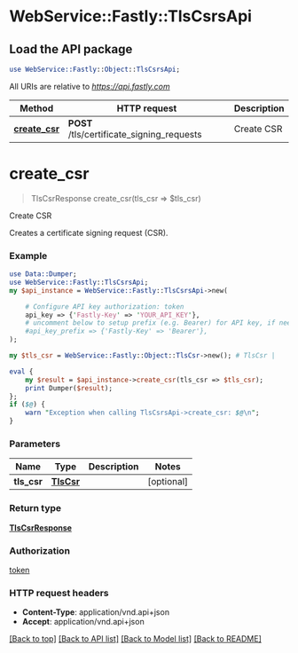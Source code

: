 # WebService::Fastly::TlsCsrsApi

## Load the API package
```perl
use WebService::Fastly::Object::TlsCsrsApi;
```

All URIs are relative to *https://api.fastly.com*

Method | HTTP request | Description
------------- | ------------- | -------------
[**create_csr**](TlsCsrsApi.md#create_csr) | **POST** /tls/certificate_signing_requests | Create CSR


# **create_csr**
> TlsCsrResponse create_csr(tls_csr => $tls_csr)

Create CSR

Creates a certificate signing request (CSR).

### Example
```perl
use Data::Dumper;
use WebService::Fastly::TlsCsrsApi;
my $api_instance = WebService::Fastly::TlsCsrsApi->new(

    # Configure API key authorization: token
    api_key => {'Fastly-Key' => 'YOUR_API_KEY'},
    # uncomment below to setup prefix (e.g. Bearer) for API key, if needed
    #api_key_prefix => {'Fastly-Key' => 'Bearer'},
);

my $tls_csr = WebService::Fastly::Object::TlsCsr->new(); # TlsCsr | 

eval {
    my $result = $api_instance->create_csr(tls_csr => $tls_csr);
    print Dumper($result);
};
if ($@) {
    warn "Exception when calling TlsCsrsApi->create_csr: $@\n";
}
```

### Parameters

Name | Type | Description  | Notes
------------- | ------------- | ------------- | -------------
 **tls_csr** | [**TlsCsr**](TlsCsr.md)|  | [optional] 

### Return type

[**TlsCsrResponse**](TlsCsrResponse.md)

### Authorization

[token](../README.md#token)

### HTTP request headers

 - **Content-Type**: application/vnd.api+json
 - **Accept**: application/vnd.api+json

[[Back to top]](#) [[Back to API list]](../README.md#documentation-for-api-endpoints) [[Back to Model list]](../README.md#documentation-for-models) [[Back to README]](../README.md)

